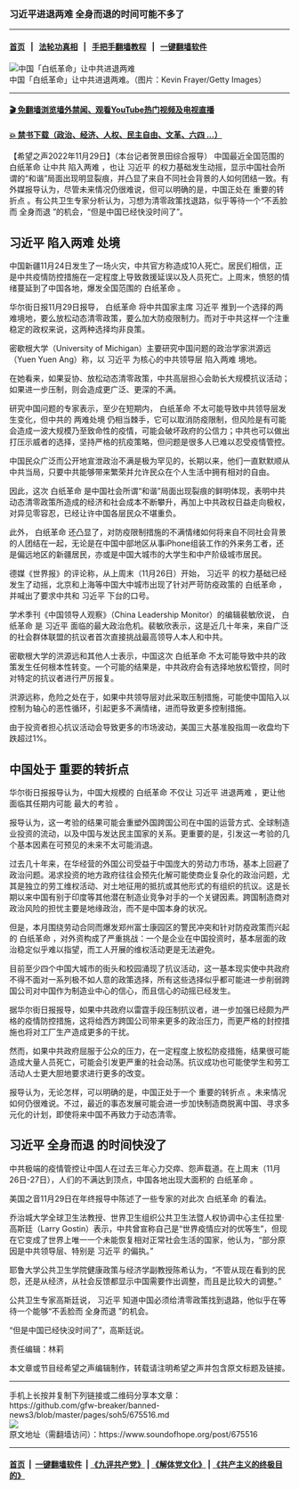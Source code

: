 ### 习近平进退两难 全身而退的时间可能不多了
------------------------

#### [首页](https://github.com/gfw-breaker/banned-news3/blob/master/README.md) &nbsp;&nbsp;|&nbsp;&nbsp; [法轮功真相](https://github.com/begood0513/basic/blob/master/README.md)  &nbsp;&nbsp;|&nbsp;&nbsp; [手把手翻墙教程](https://github.com/gfw-breaker/guides/wiki)  &nbsp;&nbsp;|&nbsp;&nbsp; [一键翻墙软件](https://github.com/gfw-breaker/nogfw/blob/master/README.md)  



<div><img alt="中国「白纸革命」让中共进退两难" src="https://img.soundofhope.org/2022-11/gettyimages-1445075361-1669752767118.jpg"/>
<br/><figcaption class="caption">
 中国「白纸革命」让中共进退两难。（图片：Kevin Frayer/Getty Images）
</figcaption></div><hr/>

#### [ 🎬  免翻墙浏览墙外禁闻、观看YouTube热门视频及电视直播](https://github.com/gfw-breaker/HelloWorld)

#### [ 💥  禁书下载（政治、经济、人权、民主自由、文革、六四 ...）](https://github.com/gfw-breaker/books/blob/master/README.md)

<div><div class="Content__Wrapper sc-1bvya0-0 elmmKw article_body" itemprop="articleBody">
 <div id="post_place_1">
 </div>
 <p class="meta-top">
  <span class="meta">
   【希望之声2022年11月29日】（本台记者贺景田综合报导）
  </span>
  中国最近全国范围的
  <ok href="/term/812436">
   白纸革命
  </ok>
  让中共
  <ok href="/term/813171">
   陷入两难
  </ok>
  ，也让
  <ok href="/term/1063">
   习近平
  </ok>
  的权力基础发生动摇，显示中国社会所谓的“和谐”局面出现明显裂痕，并凸显了来自不同社会背景的人如何团结一致。有外媒报导认为，尽管未来情况仍很难说，但可以明确的是，中国正处在
  <ok href="/term/813174">
   重要的转折点
  </ok>
  。有公共卫生专家分析认为，习想为清零政策找退路，似乎等待一个“不丢脸而
  <ok href="/term/654362">
   全身而退
  </ok>
  ”的机会，“但是中国已经快没时间了”。
 </p>
 <h2>
  <strong>
   <ok href="/term/1063">
    习近平
   </ok>
   <ok href="/term/813171">
    陷入两难
   </ok>
   处境
  </strong>
 </h2>
 <p>
  中国新疆11月24日发生了一场火灾，中共官方称造成10人死亡。居民们相信，正是中共疫情防控措施在一定程度上导致救援延误以及人员死亡。上周末，愤怒的情绪蔓延到了中国各地，爆发全国范围的
  <ok href="/term/812436">
   白纸革命
  </ok>
  。
 </p>
 <p>
  华尔街日报11月29日报导，
  <ok href="/term/812436">
   白纸革命
  </ok>
  将中共国家主席
  <ok href="/term/1063">
   习近平
  </ok>
  推到一个选择的两难境地，要么放松动态清零政策，要么加大防疫限制力。而对于中共这样一个注重稳定的政权来说，这两种选择均非良策。
 </p>
 <p>
  密歇根大学（University of Michigan）主要研究中国问题的政治学家洪源远（Yuen Yuen Ang）称，以
  <ok href="/term/1063">
   习近平
  </ok>
  为核心的中共领导层
  <ok href="/term/813171">
   陷入两难
  </ok>
  境地。
 </p>
 <p>
  在她看来，如果妥协、放松动态清零政策，中共高层担心会助长大规模抗议活动；如果进一步压制，则会造成更广泛、更深的不满。
 </p>
 <p>
  研究中国问题的专家表示，至少在短期内，
  <ok href="/term/812436">
   白纸革命
  </ok>
  不太可能导致中共领导层发生变化，但中共的
  <ok href="/term/699373">
   两难处境
  </ok>
  仍相当棘手，它可以取消防疫限制，但风险是有可能会造成一波大规模乃至致命性的疫情，可能会破坏政府的公信力；中共也可以做出打压示威者的选择，坚持严格的抗疫策略，但问题是很多人已难以忍受疫情管控。
 </p>
 <p>
  中国民众广泛而公开地宣泄政治不满是极为罕见的，长期以来，他们一直默默顺从中共当局，只要中共能够带来繁荣并允许民众在个人生活中拥有相对的自由。
 </p>
 <p>
  因此，这次
  <ok href="/term/812436">
   白纸革命
  </ok>
  是中国社会所谓“和谐”局面出现裂痕的鲜明体现，表明中共动态清零政策所造成的经济和社会成本不断攀升，再加上中共政权日益走向极权，对异见零容忍，已经让许中国各层民众不堪重负。
 </p>
 <p>
  此外，
  <ok href="/term/812436">
   白纸革命
  </ok>
  还凸显了，对防疫限制措施的不满情绪如何将来自不同社会背景的人团结在一起，无论是在中国中部地区从事iPhone组装工作的外来务工者，还是偏远地区的新疆居民，亦或是中国大城市的大学生和中产阶级城市居民。
 </p>
 <p>
  德媒《世界报》的评论称，从上周末（11月26日）开始，
  <ok href="/term/1063">
   习近平
  </ok>
  的权力基础已经发生了动摇，北京和上海等中国大中城市出现了针对严苛防疫政策的
  <ok href="/term/812436">
   白纸革命
  </ok>
  ，并喊出了要求中共和
  <ok href="/term/1063">
   习近平
  </ok>
  下台的口号。
 </p>
 <p>
  学术季刊《中国领导人观察》（China Leadership Monitor）的编辑裴敏欣说，
  <ok href="/term/812436">
   白纸革命
  </ok>
  是
  <ok href="/term/1063">
   习近平
  </ok>
  面临的最大政治危机。裴敏欣表示，这是近几十年来，来自广泛的社会群体联盟的抗议者首次直接挑战最高领导人本人和中共。
 </p>
 <p>
  密歇根大学的洪源远和其他人士表示，中国这次
  <ok href="/term/812436">
   白纸革命
  </ok>
  不太可能导致中共的政策发生任何根本性转变。一个可能的结果是，中共政府会有选择地放松管控，同时对特定的抗议者进行严厉报复。
 </p>
 <p>
  洪源远称，危险之处在于，如果中共领导层对此采取压制措施，可能使中国陷入以控制为轴心的恶性循环，引起更多不满情绪，进而导致更多控制措施。
 </p>
 <p>
  由于投资者担心抗议活动会导致更多的市场波动，美国三大基准股指周一收盘均下跌超过1%。
 </p>
 <h2>
  <strong>
   中国处于
   <ok href="/term/813174">
    重要的转折点
   </ok>
  </strong>
 </h2>
 <p>
  华尔街日报报导认为，中国大规模的
  <ok href="/term/812436">
   白纸革命
  </ok>
  不仅让
  <ok href="/term/1063">
   习近平
  </ok>
  <ok href="/term/1918">
   进退两难
  </ok>
  ，更让他面临其任期内可能
  <ok href="/term/813177">
   最大的考验
  </ok>
  。
 </p>
 <p>
  报导认为，这一考验的结果可能会重塑外国跨国公司在中国的运营方式、全球制造业投资的流动，以及中国与发达民主国家的关系。更重要的是，引发这一考验的几个基本因素在可预见的未来不太可能消退。
 </p>
 <p>
  过去几十年来，在华经营的外国公司受益于中国庞大的劳动力市场，基本上回避了政治问题。渴求投资的地方政府往往会预先化解可能使商业复杂化的政治问题，尤其是独立的劳工维权活动、对土地征用的抵抗或其他形式的有组织的抗议。这是长期以来中国有别于印度等其他潜在制造业竞争对手的一个关键因素。跨国制造商对政治风险的担忧主要是地缘政治，而不是中国本身的状况。
 </p>
 <p>
  但是，本月围绕劳动合同而爆发郑州富士康园区的警民冲突和针对防疫政策而兴起的
  <ok href="/term/812436">
   白纸革命
  </ok>
  ，对外资构成了严重挑战：一个是企业在中国投资时，基本层面的政治稳定似乎难以指望，而工人开展的维权活动更是无法避免。
 </p>
 <p>
  目前至少四个中国大城市的街头和校园涌现了抗议活动，这一基本现实使中共政府不得不面对一系列极不如人意的政策选择，所有这些选择似乎都可能进一步削弱跨国公司对中国作为制造业中心的信心，而且信心的动摇已经发生。
 </p>
 <p>
  据华尔街日报报导，如果中共政府以雷霆手段压制抗议者，进一步加强已经颇为严格的疫情防控措施，这将给西方跨国公司带来更多的政治压力，而更严格的封控措施也将对工厂生产造成更多的干扰。
 </p>
 <p>
  然而，如果中共政府屈服于公众的压力，在一定程度上放松防疫措施，结果很可能造成大量人员死亡，可能会引发更严重的社会动荡。抗议成功也可能使学生和劳工活动人士更大胆地要求进行更多的改变。
 </p>
 <p>
  报导认为，无论怎样，可以明确的是，中国正处于一个
  <ok href="/term/813174">
   重要的转折点
  </ok>
  。未来情况如何仍很难说。不过，最近的事态发展可能会进一步加快制造商脱离中国、寻求多元化的计划，即使将来中国不再致力于动态清零。
 </p>
 <h2>
  <strong>
   <ok href="/term/1063">
    习近平
   </ok>
   <ok href="/term/654362">
    全身而退
   </ok>
   的时间快没了
  </strong>
 </h2>
 <p>
  中共极端的疫情管控让中国人在过去三年心力交瘁、怨声载道。在上周末（11月26日-27日），人们的不满达到顶点，中国各地出现大面积的
  <ok href="/term/812436">
   白纸革命
  </ok>
  。
 </p>
 <p>
  美国之音11月29日在年终报导中陈述了一些专家的对此次
  <ok href="/term/812436">
   白纸革命
  </ok>
  的看法。
 </p>
 <p>
  乔治城大学全球卫生法教授、世界卫生组织公共卫生法暨人权协调中心主任拉里·高斯廷（Larry Gostin）表示，中共曾宣称自己是“世界疫情应对的优等生”，但现在它变成了世界上唯一一个未能恢复相对正常社会生活的国家，他认为，“部分原因是中共领导层、特别是
  <ok href="/term/1063">
   习近平
  </ok>
  的偏执。”
 </p>
 <p>
  耶鲁大学公共卫生学院健康政策与经济学副教授陈希认为，“不管从现在看到的民怨，还是从经济，从社会反馈都显示中国需要作出调整，而且是比较大的调整。”
 </p>
 <p>
  公共卫生专家高斯廷说，
  <ok href="/term/1063">
   习近平
  </ok>
  知道中国必须给清零政策找到退路，他似乎在等待一个能够“不丢脸而
  <ok href="/term/654362">
   全身而退
  </ok>
  ”的机会。
 </p>
 <p>
  “但是中国已经快没时间了”，高斯廷说。
 </p>
 <p class="meta-btm">
  责任编辑：林莉
 </p>
 <p class="meta-btm">
  本文章或节目经希望之声编辑制作，转载请注明希望之声并包含原文标题及链接。
 </p>
</div>
</div>
<hr/>
手机上长按并复制下列链接或二维码分享本文章：<br/>
https://github.com/gfw-breaker/banned-news3/blob/master/pages/soh5/675516.md <br/>
<a href='https://github.com/gfw-breaker/banned-news3/blob/master/pages/soh5/675516.md'><img src='https://github.com/gfw-breaker/banned-news3/blob/master/pages/soh5/675516.md.png'/></a> <br/>
原文地址（需翻墙访问）：https://www.soundofhope.org/post/675516


------------------------
#### [首页](https://github.com/gfw-breaker/banned-news3/blob/master/README.md) &nbsp;|&nbsp; [一键翻墙软件](https://github.com/gfw-breaker/nogfw/blob/master/README.md) &nbsp;| [《九评共产党》](https://github.com/gfw-breaker/9ping.md/blob/master/README.md#九评之一评共产党是什么) | [《解体党文化》](https://github.com/gfw-breaker/jtdwh.md/blob/master/README.md) | [《共产主义的终极目的》](https://github.com/gfw-breaker/gczydzjmd.md/blob/master/README.md)


<img src='http://gfw-breaker.win/banned-news3/pages/soh5/675516.md' width='0px' height='0px'/>